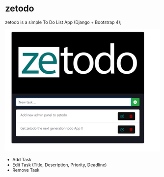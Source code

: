 # zetodo
zetodo is a simple To Do List App (Django + Bootstrap 4);

!["zetodo"](images/home.PNG)

+ Add Task
+ Edit Task (Title, Description, Priority, Deadline)
+ Remove Task
